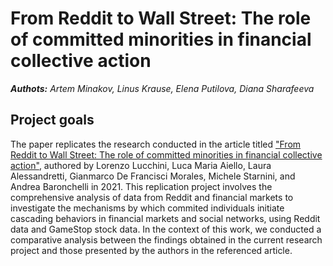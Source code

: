 # From Reddit to Wall Street: The role of committed minorities in financial collective action
***Authots:*** *Artem Minakov, Linus Krause, Elena Putilova, Diana Sharafeeva*

## Project goals 
The paper replicates the research conducted in the article titled ["From Reddit to Wall Street: The role of committed minorities in financial collective action"](https://arxiv.org/pdf/2107.07361.pdf), authored by Lorenzo Lucchini, Luca Maria Aiello, Laura Alessandretti, Gianmarco De Francisci Morales, Michele Starnini, and Andrea Baronchelli in 2021. 
    This replication project involves the comprehensive analysis of data from Reddit and financial markets to investigate the mechanisms by which commited individuals initiate cascading behaviors in financial markets and social networks, using Reddit data and GameStop stock data. In the context of this work, we conducted a comparative analysis between the findings obtained in the current research project and those presented by the authors in the referenced article.  
